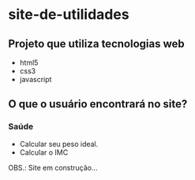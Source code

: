 # site-de-utilidades

## Projeto que utiliza tecnologias web

- html5
- css3
- javascript

## O que o usuário encontrará no site?

### Saúde

- Calcular seu peso ideal.
- Calcular o IMC

OBS.: Site em construção...